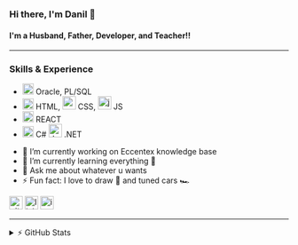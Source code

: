 ### Hi there, I'm Danil 👋

#### I'm a Husband, Father, Developer, and Teacher!!

---

### Skills & Experience

- <img src='https://cdn.jsdelivr.net/npm/simple-icons@3.0.1/icons/oracle.svg' alt='oracle' height='20' style='color:red'> Oracle, PL/SQL
- <img src='https://cdn.jsdelivr.net/npm/simple-icons@3.0.1/icons/html5.svg' alt='html' height='20'> HTML, <img src='https://cdn.jsdelivr.net/npm/simple-icons@3.0.1/icons/css3.svg' alt='css' height='24'> CSS, <img src='https://cdn.jsdelivr.net/npm/simple-icons@3.0.1/icons/javascript.svg' alt='js' height='24'> JS
- <img src='https://cdn.jsdelivr.net/npm/simple-icons@3.0.1/icons/react.svg' alt='react' height='20'> REACT
- <img src='https://cdn.jsdelivr.net/npm/simple-icons@3.0.1/icons/csharp.svg' alt='cshaep' height='20'> C# <img src='https://cdn.jsdelivr.net/npm/simple-icons@3.0.1/icons/dot-net.svg' alt='dotnet' height='24'> .NET

* 🔭 I’m currently working on Eccentex knowledge base
* 🌱 I’m currently learning everything 🤣
* 💬 Ask me about whatever u wants
* ⚡ Fun fact: I love to draw 🎨 and tuned cars 🏎️

[<img src='https://cdn.jsdelivr.net/npm/simple-icons@3.0.1/icons/github.svg' alt='github' height='24'>](https://github.com/CrappyCodeMaker) [<img src='https://cdn.jsdelivr.net/npm/simple-icons@3.0.1/icons/linkedin.svg' alt='linkedin' height='24'>](https://www.linkedin.com/in/dani-dani/) [<img src='https://cdn.jsdelivr.net/npm/simple-icons@3.0.1/icons/instagram.svg' alt='instagram' height='24'>](https://www.instagram.com/danil_ej9/)

---

<details>
  <summary>⚡ GitHub Stats</summary>

![CrappyCodeMaker's GitHub stats](https://github-readme-stats.vercel.app/api?username=CrappyCodeMaker&theme=nord&bg_color=22272E&text_color=a4b1be&icon_color=ffc83d&hide_border=true&hide_title=false&show_icons=true&count_private=true&hide=contribs,prs)

![Top Langs](https://github-readme-stats.vercel.app/api/top-langs/?username=CrappyCodeMaker&theme=nord&bg_color=22272E&text_color=a4b1be&hide_border=true&hide_title=false&show_icons=true&count_private=true)

</details>
